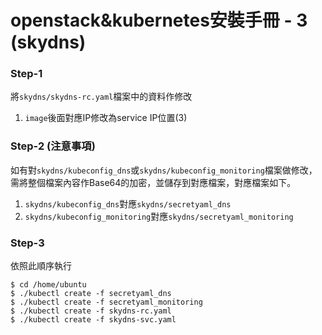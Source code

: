 # openstack&kubernetes安裝手冊 - 3 (skydns)
 
 
### Step-1
將`skydns/skydns-rc.yaml`檔案中的資料作修改
1. `image`後面對應IP修改為service IP位置(3)
 
 
### Step-2 (注意事項)
如有對`skydns/kubeconfig_dns`或`skydns/kubeconfig_monitoring`檔案做修改，需將整個檔案內容作Base64的加密，並儲存到對應檔案，對應檔案如下。
1. `skydns/kubeconfig_dns`對應`skydns/secretyaml_dns`
2. `skydns/kubeconfig_monitoring`對應`skydns/secretyaml_monitoring`
 
 
### Step-3
依照此順序執行
 
    $ cd /home/ubuntu
    $ ./kubectl create -f secretyaml_dns
    $ ./kubectl create -f secretyaml_monitoring
    $ ./kubectl create -f skydns-rc.yaml
    $ ./kubectl create -f skydns-svc.yaml
